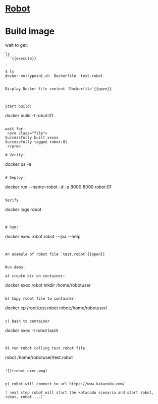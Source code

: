# [Robot](https://robotframework.org/)



# Build image

wait to get:
```
ls
```{{execute}}

`
$ ls
docker-entrypoint.sh  Dockerfile  test.robot
`

Display Docker file content `Dockerfile`{{open}}



Start build:
```
docker build -t robot:01 .
```{{execute}}

wait for:
 <pre class="file">
Successfully built xxxxx
Successfully tagged robot:01
 </pre>

# Verify:
```
docker ps -a
```{{execute}}

# Deploy:
```
docker run --name=robot -d -p 8000:8000 robot:01
```{{execute}}

Verify
```
docker logs robot
```{{execute}}


# Run:
```
docker exec robot robot --rpa --help
```{{execute}}


An example of robot file `test.robot`{{open}}


Run demo:

a) create dir on container:
```
docker exec robot mkdir /home/robotuser
```{{execute}}

b) Copy robot file to container:
```
docker cp /root/test.robot robot:/home/robotuser/
```{{execute}}

c) bash to container
```
docker exec -t robot bash
```{{execute}}


d) run robot calling test.robot file.
```
robot /home/robotuser/test.robot
```{{execute}}

![](robot_exec.png)


e) robot will connect to url https://www.katacoda.com/
`
( next step robot will start the kotacoda scenario and start robot, robot, robot....)`